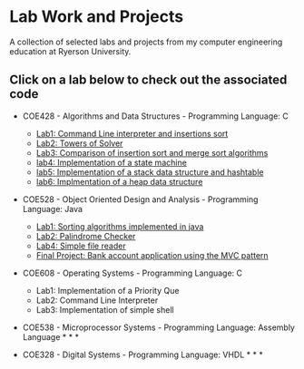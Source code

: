# Lab Work and Projects 
A collection of selected labs and projects from my computer engineering education at Ryerson University.

## Click on a lab below to check out the associated code
* COE428 - Algorithms and Data Structures - Programming Language: C 
  * [Lab1: Command Line interpreter and insertions sort](/COE428/lab1/)
  * [Lab2: Towers of Solver](/COE428/lab2/)
  * [Lab3: Comparison of insertion sort and merge sort algorithms](/COE428/lab3/)
  * [lab4: Implementation of a state machine](/COE428/lab4/)
  * [lab5: Implementation of a stack data structure and hashtable](/COE428/lab5/) 
  * [lab6: Implmentation of a heap data structure](/COE428/lab6/)
  
* COE528 - Object Oriented Design and Analysis - Programming Language: Java 
  * [Lab1: Sorting algorithms implemented in java](/COE528/lab1) 
  * [Lab2: Palindrome Checker](/COE528/lab2/Ex2)
  * [Lab4: Simple file reader](/COE528/lab4/Ex1)
  * [Final Project: Bank account application using the MVC pattern](/COE528/project) 
  
* COE608 - Operating Systems - Programming Language: C
  * Lab1: Implementation of a Priority Que 
  * Lab2: Command Line Interpreter 
  * Lab3: Implementation of simple shell 

* COE538 - Microprocessor Systems - Programming Language: Assembly Language 
  *
  *
  *

* COE328 - Digital Systems - Programming Language: VHDL 
  *
  *
  *
